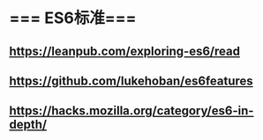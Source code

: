 # === ES6标准===

## https://leanpub.com/exploring-es6/read 
## https://github.com/lukehoban/es6features
## https://hacks.mozilla.org/category/es6-in-depth/



